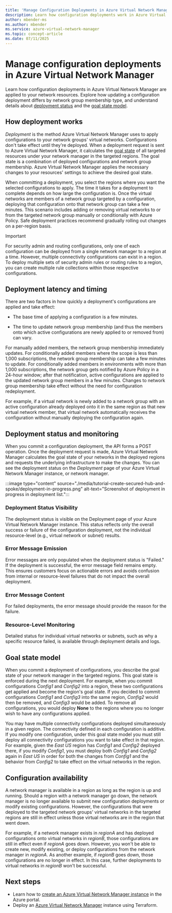 ```yaml
---
title: 'Manage Configuration Deployments in Azure Virtual Network Manager'
description: Learn how configuration deployments work in Azure Virtual Network Manager, and discover best practices to manage your network configurations effectively.
author: mbender-ms    
ms.author: mbender
ms.service: azure-virtual-network-manager
ms.topic: concept-article
ms.date: 07/11/2025
---
```


# Manage configuration deployments in Azure Virtual Network Manager

Learn how configuration deployments in Azure Virtual Network Manager are applied to your network resources. Explore how updating a configuration deployment differs by network group membership type, and understand details about [deployment status](#deployment-status-and-monitoring) and the [goal state model](#goalstate).

## How deployment works

*Deployment* is the method Azure Virtual Network Manager uses to apply configurations to your network groups' virtual networks. Configurations don't take effect until they're deployed. When a deployment request is sent to Azure Virtual Network Manager, it calculates the [goal state](#goalstate) of all targeted resources under your network manager in the targeted regions. The goal state is a combination of deployed configurations and network group membership. Azure Virtual Network Manager applies the necessary changes to your resources' settings to achieve the desired goal state.

When committing a deployment, you select the regions where you want the selected configurations to apply. The time it takes for a deployment to complete depends on how large the configuration is. Once the virtual networks are members of a network group targeted by a configuration, deploying that configuration onto that network group can take a few minutes. This scenario includes adding or removing virtual networks to or from the targeted network group manually or conditionally with Azure Policy. Safe deployment practices recommend gradually rolling out changes on a per-region basis.

> [!IMPORTANT]
> For security admin and routing configurations, only one of each configuration can be deployed from a single network manager to a region at a time. However, multiple connectivity configurations can exist in a region. To deploy multiple sets of security admin rules or routing rules to a region, you can create multiple rule collections within those respective configurations.

## Deployment latency and timing

There are two factors in how quickly a deployment's configurations are applied and take effect: 

- The base time of applying a configuration is a few minutes.

- The time to update network group membership (and thus the members onto which active configurations are newly applied to or removed from) can vary.

For manually added members, the network group membership immediately updates. For conditionally added members where the scope is less than 1,000 subscriptions, the network group membership can take a few minutes to update. For conditionally added members in environments with more than 1,000 subscriptions, the network group gets notified by Azure Policy in a 24-hour window; after that notification, active configurations are applied to the updated network group members in a few minutes. Changes to network group membership take effect without the need for configuration redeployment.

For example, if a virtual network is newly added to a network group with an active configuration already deployed onto it in the same region as that new virtual network member, that virtual network automatically receives the configuration without manually deploying the configuration again.

## Deployment status and monitoring

When you commit a configuration deployment, the API forms a POST operation. Once the deployment request is made, Azure Virtual Network Manager calculates the goal state of your networks in the deployed regions and requests the underlying infrastructure to make the changes. You can see the deployment status on the *Deployment* page of your Azure Virtual Network Manager instance, or network manager.

:::image type="content" source="./media/tutorial-create-secured-hub-and-spoke/deployment-in-progress.png" alt-text="Screenshot of deployment in progress in deployment list.":::

### Deployment Status Visibility
The deployment status is visible on the Deployment page of your Azure Virtual Network Manager instance. This status reflects only the overall success or failure of the configuration deployment, not the individual resource-level (e.g., virtual network or subnet) results.
### Error Message Emission
Error messages are only populated when the deployment status is "Failed." If the deployment is successful, the error message field remains empty. This ensures customers focus on actionable errors and avoids confusion from internal or resource-level failures that do not impact the overall deployment.
### Error Message Content
For failed deployments, the error message should provide the reason for the failure.
### Resource-Level Monitoring
Detailed status for individual virtual networks or subnets, such as why a specific resource failed,  is available through deployment details and logs.

## <a name = "goalstate"></a> Goal state model

When you commit a deployment of configurations, you describe the goal state of your network manager in the targeted regions. This goal state is enforced during the next deployment. For example, when you commit configurations *Config1* and *Config2* into a region, these two configurations get applied and become the region's goal state. If you decided to commit configurations *Config1* and *Config3* into the same region, *Config2* would then be removed, and *Config3* would be added. To remove all configurations, you would deploy **None** to the regions where you no longer wish to have any configurations applied.

You may have multiple connectivity configurations deployed simultaneously in a given region. The connectivity defined in each configuration is additive. If you modify one configuration, under this goal state model you must still deploy all connectivity configurations you want to take effect in that region. For example, given the *East US* region has *Config1* and *Config2* deployed there, if you modify *Config1*, you must deploy both *Config1* and *Config2* again in *East US* in order for both the changes from *Config1* and the behavior from *Config2* to take effect on the virtual networks in the region.

## Configuration availability

A network manager is available in a region as long as the region is up and running. Should a region with a network manager go down, the network manager is no longer available to submit new configuration deployments or modify existing configurations. However, the configurations that were deployed to the targeted network groups' virtual networks in the targeted regions are still in effect unless those virtual networks are in the region that went down.

For example, if a network manager exists in *regionA* and has deployed configurations onto virtual networks in *regionB*, those configurations are still in effect even if *regionA* goes down. However, you won't be able to create new, modify existing, or deploy configurations from the network manager in *regionA*. As another example, if *regionB* goes down, those configurations are no longer in effect. In this case, further deployments to virtual networks in *regionB* won't be successful.

## Next steps

- Learn how to [create an Azure Virtual Network Manager instance](create-virtual-network-manager-portal.md) in the Azure portal.
- Deploy an [Azure Virtual Network Manager](create-virtual-network-manager-terraform.md) instance using Terraform.
